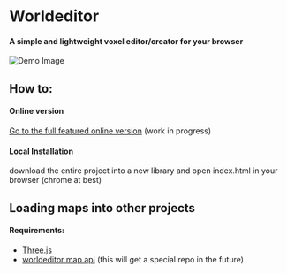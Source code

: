 # Worldeditor
#### A simple and lightweight voxel editor/creator for your browser

![Demo Image](http://i.imgur.com/sf1974J.gif)

## How to:
#### Online version
[Go to the full featured online version](http://htmlpreview.github.io/?https://github.com/Quoteme/worldeditor/blob/master/index.html)
(work in progress)

#### Local Installation
download the entire project into a new library and open index.html in your browser (chrome at best)

## Loading maps into other projects
#### Requirements:
* [Three.js](threejs.org)
* [worldeditor map api](https://github.com/Quoteme/worldeditor/tree/master/modules/map) (this will get a special repo in the future)
